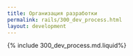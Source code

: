 ```yaml
---
title: Организация разработки
permalink: rails/300_dev_process.html
layout: development
---
```


{% include 300_dev_process.md.liquid%}
